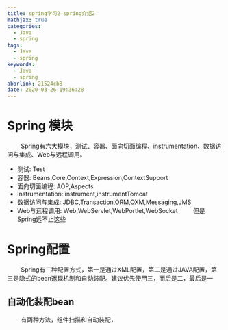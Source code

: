 ```yaml
---
title: spring学习2-spring介绍2
mathjax: true
categories:
  - Java
  - spring
tags:
  - Java
  - spring
keywords:
  - Java
  - spring
abbrlink: 21524cb8
date: 2020-03-26 19:36:28
---
```


# Spring 模块
&emsp;&emsp;  Spring有六大模块，测试、容器、面向切面编程、instrumentation、数据访问与集成、Web与远程调用。
- 测试: Test
- 容器: Beans,Core,Context,Expression,ContextSupport
- 面向切面编程: AOP,Aspects
- instrumentation: instrument,instrumentTomcat
- 数据访问与集成: JDBC,Transaction,ORM,OXM,Messaging,JMS
- Web与远程调用: Web,WebServlet,WebPortlet,WebSocket
&emsp;&emsp; 但是Spring远不止这些

# Spring配置
&emsp;&emsp; Spring有三种配置方式，第一是通过XML配置，第二是通过JAVA配置，第三是隐式的bean返现机制和自动装配。建议优先使用三，而后是二，最后是一
## 自动化装配bean
&emsp;&emsp; 有两种方法，组件扫描和自动装配，


